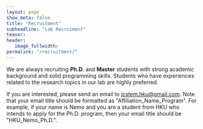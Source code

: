 ```yaml
---
layout: page
show_meta: false
title: "Recruitment"
subheadline: "Lab Recruiment"
teaser: 
header:
   image_fullwidth: 
permalink: "/recruitment/"
---
```


We are always recruiting **Ph.D.** and **Master** students with strong academic background and solid programming skills. Students who have experiences related to the research topics in our lab are highly preferred.

If you are interested, please send an email to [jcstem.hku@gmail.com](mailto:jcstem.hku@gmail.com). Note that your email title should be formatted as "Affiliation_Name_Program". For example, if your name is Nemo and you are a student from HKU who intends to apply for the Ph.D. program, then your email title should be "HKU_Nemo_Ph.D.".
